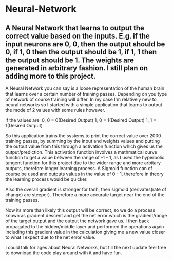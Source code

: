 # Neural-Network
A Neural Network that learns to output the correct value based on the inputs. E.g. if the input neurons are 0, 0, then the output should be 0, if 1, 0 then the output should be 1, if 1, 1 then the output should be 1.  The weights are generated in arbitrary fashion. I still plan on adding more to this project.
-------------------------------------------------------------------------------------------------------------------------------------------

A Neural Network you can say is a loose representation of the human brain that learns over a certain number of training passes. 
Depending on you type of network of course training will differ.
In my case I'm relatively new to neural networks so I started with a simple application that learns to output the mode of 2 values
with some rules however. 

if the values are:
  0, 0 = 0(Desired Output)
  1, 0 = 1(Desired Output)
  1, 1 = 1(Desired Output)
  
So this application trains the systems to print the correct value over 2000 training passes, by summing by the input and weights values
and putting the output value from this through a activation function which gives us the output/prediction. This activation function involves a mathmatical curve function to get a value between the range of -1 - 1, as I used the hyperbolic tangent function for this project due to the wider range and more arbitary outputs, therefore longer learning process. A Sigmoid function can of course be used and outputs values in the value of 0 - 1, therefore in theory the learning process would be quicker. 

Also the overall gradient is stronger for tanh, then sigmoid (derivates(rate of change) are steeper). Therefore a more accurate target near the end of the training passes.

Now its more than likely this output will be correct, so we do a process known as gradient descent and get the net error which is the 
gradient/range of the target output and the output the network gave us. I then back propagated to the hidden/middle layer and performed
the operations again including this gradient value in the calculation giving me a new value closer to what I expect due to the net error value.

I could talk for ages about Neural Networks, but till the next update feel free to download the code play around with it and have fun.

